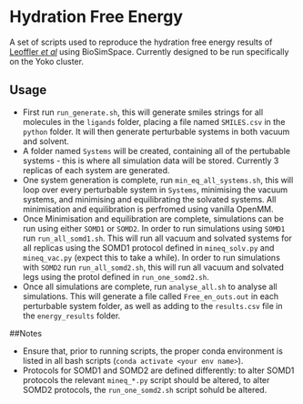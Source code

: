 # Hydration Free Energy
A set of scripts used to reproduce the hydration free energy results of [Leoffler _et al_](10.1021/acs.jctc.8b00544) using BioSimSpace. Currently designed to be run specifically on the Yoko cluster.

## Usage
* First run ``run_generate.sh``, this will generate smiles strings for all molecules in the ``ligands`` folder, placing a file named ``SMILES.csv`` in the ``python`` folder. It will then generate perturbable systems in both vacuum and solvent.
* A folder named ``Systems`` will be created, containing all of the pertubable systems - this is where all simulation data will be stored. Currently 3 replicas of each system are generated.
* One system generation is complete, run ``min_eq_all_systems.sh``, this will loop over every perturbable system in ``Systems``, minimising the vacuum systems, and minimising and equilibrating the solvated systems. All minimisation and equilibration is perfromed using vanilla OpenMM.
* Once Minimisation and equilibration are complete, simulations can be run using either ``SOMD1`` or ``SOMD2``. In order to run simulations using ``SOMD1`` run ``run_all_somd1.sh``. This will run all vacuum and solvated systems for all replicas using the SOMD1 protocol defined in ``mineq_solv.py`` and ``mineq_vac.py`` (expect this to take a while). In order to run simulations with ``SOMD2`` run ``run_all_somd2.sh``, this will run all vacuum and solvated legs using the protol defined in ``run_one_somd2.sh``.
* Once all simulations are complete, run ``analyse_all.sh`` to analyse all simulations. This will generate a file called ``Free_en_outs.out`` in each perturbable system folder, as well as adding to the ``results.csv`` file in the ``energy_results`` folder.

##Notes
* Ensure that, prior to running scripts, the proper conda environment is listed in all bash scripts (``conda activate <your env name>``).
* Protocols for SOMD1 and SOMD2 are defined differently: to alter SOMD1 protocols the relevant ``mineq_*.py`` script should be altered, to alter SOMD2 protocols, the ``run_one_somd2.sh`` script sohuld be altered.

